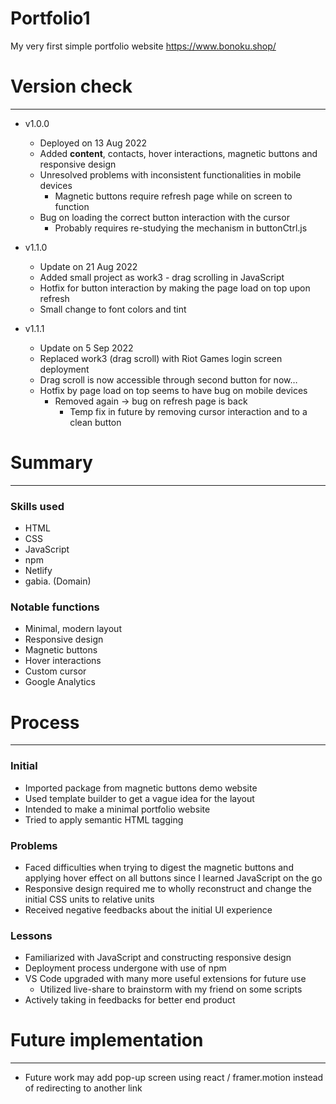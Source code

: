 # Portfolio1

My very first simple portfolio website
https://www.bonoku.shop/

# Version check

---

-  v1.0.0
   -  Deployed on 13 Aug 2022
   -  Added **content**, contacts, hover interactions, magnetic buttons and responsive design
   -  Unresolved problems with inconsistent functionalities in mobile devices
      -  Magnetic buttons require refresh page while on screen to function
   -  Bug on loading the correct button interaction with the cursor
      -  Probably requires re-studying the mechanism in buttonCtrl.js
-  v1.1.0

   -  Update on 21 Aug 2022
   -  Added small project as work3 - drag scrolling in JavaScript
   -  Hotfix for button interaction by making the page load on top upon refresh
   -  Small change to font colors and tint

-  v1.1.1
   -  Update on 5 Sep 2022
   -  Replaced work3 (drag scroll) with Riot Games login screen deployment
   -  Drag scroll is now accessible through second button for now…
   -  Hotfix by page load on top seems to have bug on mobile devices
      -  Removed again → bug on refresh page is back
         -  Temp fix in future by removing cursor interaction and to a clean button

# Summary

---

### Skills used

-  HTML
-  CSS
-  JavaScript
-  npm
-  Netlify
-  gabia. (Domain)

### Notable functions

-  Minimal, modern layout
-  Responsive design
-  Magnetic buttons
-  Hover interactions
-  Custom cursor
-  Google Analytics

# Process

---

### Initial

-  Imported package from magnetic buttons demo website
-  Used template builder to get a vague idea for the layout
-  Intended to make a minimal portfolio website
-  Tried to apply semantic HTML tagging

### Problems

-  Faced difficulties when trying to digest the magnetic buttons and applying hover effect on all buttons since I learned JavaScript on the go
-  Responsive design required me to wholly reconstruct and change the initial CSS units to relative units
-  Received negative feedbacks about the initial UI experience

### Lessons

-  Familiarized with JavaScript and constructing responsive design
-  Deployment process undergone with use of npm
-  VS Code upgraded with many more useful extensions for future use
   -  Utilized live-share to brainstorm with my friend on some scripts
-  Actively taking in feedbacks for better end product

# Future implementation

---

-  Future work may add pop-up screen using react / framer.motion instead of redirecting to another link
